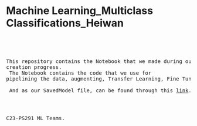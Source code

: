 # Machine Learning_Multiclass Classifications_Heiwan
<br />
<pre>

  This repository contains the Notebook that we made during our model creation progress. <br/>
  The Notebook contains the code that we use for pipelining the data, augmenting, Transfer Learning, Fine Tuning, etc. <br/>
  And as our SavedModel file, can be found through this [link](https://drive.google.com/file/d/1-6OH2_866MZ1E24bFQ7IBMcOEfzUVKCQ/view?usp=drivesdk). <br/>

  C23-PS291 ML Teams. 
  
</pre>


